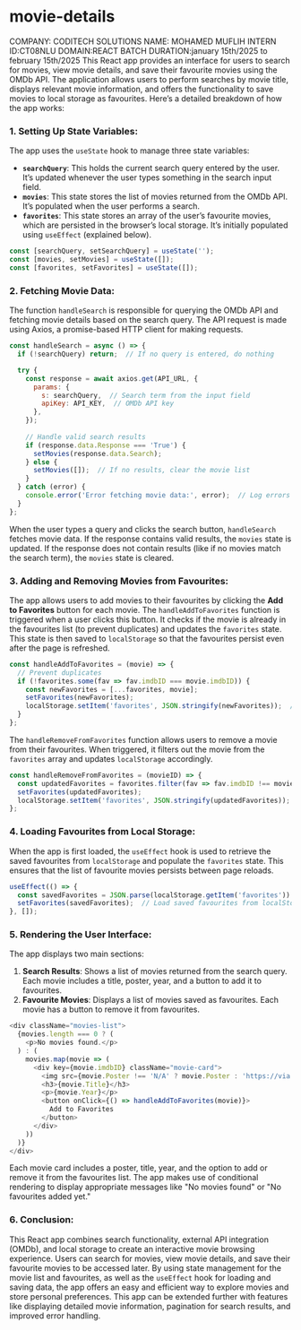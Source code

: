 # movie-details
COMPANY: CODITECH SOLUTIONS
NAME: MOHAMED MUFLIH
INTERN ID:CT08NLU
DOMAIN:REACT
BATCH DURATION:january 15th/2025 to february 15th/2025
This React app provides an interface for users to search for movies, view movie details, and save their favourite movies using the OMDb API. The application allows users to perform searches by movie title, displays relevant movie information, and offers the functionality to save movies to local storage as favourites. Here’s a detailed breakdown of how the app works:

### 1. **Setting Up State Variables:**

The app uses the `useState` hook to manage three state variables:
- **`searchQuery`**: This holds the current search query entered by the user. It’s updated whenever the user types something in the search input field.
- **`movies`**: This state stores the list of movies returned from the OMDb API. It’s populated when the user performs a search.
- **`favorites`**: This state stores an array of the user’s favourite movies, which are persisted in the browser’s local storage. It’s initially populated using `useEffect` (explained below).

```javascript
const [searchQuery, setSearchQuery] = useState('');
const [movies, setMovies] = useState([]);
const [favorites, setFavorites] = useState([]);
```

### 2. **Fetching Movie Data:**

The function `handleSearch` is responsible for querying the OMDb API and fetching movie details based on the search query. The API request is made using Axios, a promise-based HTTP client for making requests.

```javascript
const handleSearch = async () => {
  if (!searchQuery) return;  // If no query is entered, do nothing

  try {
    const response = await axios.get(API_URL, {
      params: {
        s: searchQuery,  // Search term from the input field
        apiKey: API_KEY,  // OMDb API key
      },
    });
    
    // Handle valid search results
    if (response.data.Response === 'True') {
      setMovies(response.data.Search);
    } else {
      setMovies([]);  // If no results, clear the movie list
    }
  } catch (error) {
    console.error('Error fetching movie data:', error);  // Log errors
  }
};
```

When the user types a query and clicks the search button, `handleSearch` fetches movie data. If the response contains valid results, the `movies` state is updated. If the response does not contain results (like if no movies match the search term), the `movies` state is cleared.

### 3. **Adding and Removing Movies from Favourites:**

The app allows users to add movies to their favourites by clicking the **Add to Favorites** button for each movie. The `handleAddToFavorites` function is triggered when a user clicks this button. It checks if the movie is already in the favourites list (to prevent duplicates) and updates the `favorites` state. This state is then saved to `localStorage` so that the favourites persist even after the page is refreshed.

```javascript
const handleAddToFavorites = (movie) => {
  // Prevent duplicates
  if (!favorites.some(fav => fav.imdbID === movie.imdbID)) {
    const newFavorites = [...favorites, movie];
    setFavorites(newFavorites);
    localStorage.setItem('favorites', JSON.stringify(newFavorites));  // Save to localStorage
  }
};
```

The `handleRemoveFromFavorites` function allows users to remove a movie from their favourites. When triggered, it filters out the movie from the `favorites` array and updates `localStorage` accordingly.

```javascript
const handleRemoveFromFavorites = (movieID) => {
  const updatedFavorites = favorites.filter(fav => fav.imdbID !== movieID);
  setFavorites(updatedFavorites);
  localStorage.setItem('favorites', JSON.stringify(updatedFavorites));  // Update localStorage
};
```

### 4. **Loading Favourites from Local Storage:**

When the app is first loaded, the `useEffect` hook is used to retrieve the saved favourites from `localStorage` and populate the `favorites` state. This ensures that the list of favourite movies persists between page reloads.

```javascript
useEffect(() => {
  const savedFavorites = JSON.parse(localStorage.getItem('favorites')) || [];
  setFavorites(savedFavorites);  // Load saved favourites from localStorage
}, []);
```

### 5. **Rendering the User Interface:**

The app displays two main sections:
1. **Search Results**: Shows a list of movies returned from the search query. Each movie includes a title, poster, year, and a button to add it to favourites.
2. **Favourite Movies**: Displays a list of movies saved as favourites. Each movie has a button to remove it from favourites.

```javascript
<div className="movies-list">
  {movies.length === 0 ? (
    <p>No movies found.</p>
  ) : (
    movies.map(movie => (
      <div key={movie.imdbID} className="movie-card">
        <img src={movie.Poster !== 'N/A' ? movie.Poster : 'https://via.placeholder.com/150'} alt={movie.Title} />
        <h3>{movie.Title}</h3>
        <p>{movie.Year}</p>
        <button onClick={() => handleAddToFavorites(movie)}>
          Add to Favorites
        </button>
      </div>
    ))
  )}
</div>
```

Each movie card includes a poster, title, year, and the option to add or remove it from the favourites list. The app makes use of conditional rendering to display appropriate messages like "No movies found" or "No favourites added yet."

### 6. **Conclusion:**

This React app combines search functionality, external API integration (OMDb), and local storage to create an interactive movie browsing experience. Users can search for movies, view movie details, and save their favourite movies to be accessed later. By using state management for the movie list and favourites, as well as the `useEffect` hook for loading and saving data, the app offers an easy and efficient way to explore movies and store personal preferences. This app can be extended further with features like displaying detailed movie information, pagination for search results, and improved error handling.

